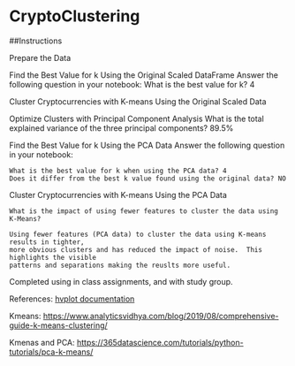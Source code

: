# CryptoClustering


##Instructions

Prepare the Data

Find the Best Value for k Using the Original Scaled DataFrame
    Answer the following question in your notebook: What is the best value for k?  4

Cluster Cryptocurrencies with K-means Using the Original Scaled Data

Optimize Clusters with Principal Component Analysis
    What is the total explained variance of the three principal components? 89.5%

Find the Best Value for k Using the PCA Data
    Answer the following question in your notebook:

    What is the best value for k when using the PCA data? 4
    Does it differ from the best k value found using the original data? NO


Cluster Cryptocurrencies with K-means Using the PCA Data

    What is the impact of using fewer features to cluster the data using K-Means?

    Using fewer features (PCA data) to cluster the data using K-means results in tighter,
    more obvious clusters and has reduced the impact of noise.  This highlights the visible
    patterns and separations making the reuslts more useful. 


Completed using in class assignments, and with study group.

References: [hvplot documentation](https://hvplot.holoviz.org/getting_started/hvplot.html)


Kmeans: https://www.analyticsvidhya.com/blog/2019/08/comprehensive-guide-k-means-clustering/


Kmenas and PCA: https://365datascience.com/tutorials/python-tutorials/pca-k-means/